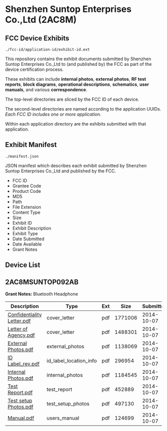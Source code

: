 # Shenzhen Suntop Enterprises Co.,Ltd (2AC8M)
## FCC Device Exhibits

```
./fcc-id/application-id/exhibit-id.ext
```

This repository contains the exhibit documents submitted by Shenzhen Suntop Enterprises Co.,Ltd to (and published by) the FCC as part of the device certification process.

These exhibits can include **internal photos**, **external photos**, **RF test reports**, **block diagrams**, **operational descriptions**, **schematics**, **user manuals**, and various **correspondence**.

The top-level directories are sliced by the FCC ID of each device.

The second-level directories are named according to the application UUIDs. *Each FCC ID includes one or more application.*

Within each application directory are the exhibits submitted with that application. 

## Exhibit Manifest

```
./manifest.json
```

JSON manifest which describes each exhibit submitted by Shenzhen Suntop Enterprises Co.,Ltd and published by the FCC.

- FCC ID
- Grantee Code
- Product Code
- MD5
- Path
- File Extension
- Content Type
- Size
- Exhibit ID
- Exhibit Description
- Exhibit Type
- Date Submitted
- Date Available
- Grant Notes

## Device List
## 2AC8MSUNTOP092AB
**Grant Notes:** Bluetooth Headphone

| Description | Type | Ext | Size | Submitted | Available |
| ----------- | ---- | --- | ---- | --------- | --------- |
| [Confidentiality Letter.pdf](2AC8MSUNTOP092AB/e8d9a27dac76a1090e39ad6e6a431ed4/2412589.pdf) | cover_letter | pdf | 1771006 | 2014-10-07 | 2014-10-07 |
| [Letter of Agency.pdf](2AC8MSUNTOP092AB/e8d9a27dac76a1090e39ad6e6a431ed4/2412590.pdf) | cover_letter | pdf | 1488301 | 2014-10-07 | 2014-10-07 |
| [External Photos.pdf](2AC8MSUNTOP092AB/e8d9a27dac76a1090e39ad6e6a431ed4/2412581.pdf) | external_photos | pdf | 1138069 | 2014-10-07 | 2014-10-07 |
| [ID Label_rev.pdf](2AC8MSUNTOP092AB/e8d9a27dac76a1090e39ad6e6a431ed4/2412582.pdf) | id_label_location_info | pdf | 296954 | 2014-10-07 | 2014-10-07 |
| [Internal Photos.pdf](2AC8MSUNTOP092AB/e8d9a27dac76a1090e39ad6e6a431ed4/2412583.pdf) | internal_photos | pdf | 1184545 | 2014-10-07 | 2014-10-07 |
| [Test Report.pdf](2AC8MSUNTOP092AB/e8d9a27dac76a1090e39ad6e6a431ed4/2412586.pdf) | test_report | pdf | 452889 | 2014-10-07 | 2014-10-07 |
| [Test setup Photos.pdf](2AC8MSUNTOP092AB/e8d9a27dac76a1090e39ad6e6a431ed4/2412587.pdf) | test_setup_photos | pdf | 497130 | 2014-10-07 | 2014-10-07 |
| [Manual.pdf](2AC8MSUNTOP092AB/e8d9a27dac76a1090e39ad6e6a431ed4/2412588.pdf) | users_manual | pdf | 124699 | 2014-10-07 | 2014-10-07 |
